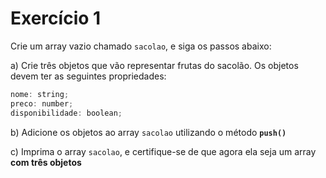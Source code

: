 # Exercício 1

Crie um array vazio chamado `sacolao`, e siga os passos abaixo:

a) Crie três objetos que vão representar frutas do sacolão. Os objetos devem ter as seguintes propriedades: 

```jsx
nome: string;
preco: number;
disponibilidade: boolean;
```

b) Adicione os objetos ao array `sacolao` utilizando o método **`push()`**

c) Imprima o array `sacolao`, e certifique-se de que agora ela seja um array **com três objetos**